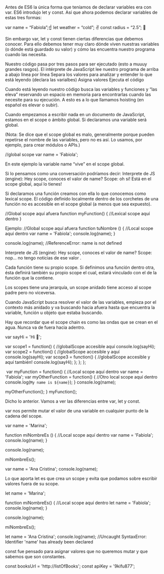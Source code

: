 Antes de ES6 la única forma que teníamos de declarar variables era con var. ES6 introdujo let y const. Así que ahora podemos declarar variables de estas tres formas:
 
var name = “Fabiola”;☝
let weather = “cold”; ✌
const radius = “2.5”; 💪
 
Sin embargo var, let y const tienen ciertas diferencias que debemos conocer. Para ello debemos tener muy claro dónde viven nuestras variables (o dónde está guardado su valor) y cómo las encuentra nuestro programa cuando las necesita.
 
Nuestro código pasa por tres pasos para ser ejecutado (esto a muuuy grandes rasgos). El intérprete de JavaScript lee nuestro programa de arriba a abajo línea por línea
Separa los valores para analizar y entender lo que está leyendo (declara las varialbes)
Asigna valores
Ejecuta el código
 
Cuando está leyendo nuestro código busca las variables y funciones y “las eleva”  reservando un espacio en memoria para encontrarlas cuando las necesite para su ejecución. A esto es a lo que llamamos hoisting (en español es elevar o subir).
 
 
 
Cuando empezamos a escribir nada en un documento de JavaScript, estamos en el scope o ámbito global. Si declaramos una variable será global.

(Nota: Se dice que el scope global es malo, generalmente porque pueden repetirse el nombre de las variables, pero no es así. Lo usamos, por ejemplo, para crear módulos o APIs.)

//global scope
var name = 'Fabiola';

En este ejemplo la variable name “vive” en el scope global.

Si lo pensamos como una conversación podríamos decir:
Interprete de JS (engine): Hey scope, conoces el valor de name?
Scope: oh sí! Está en el scope global, aquí lo tienes! 

Si declaramos una función creamos con ella lo que conocemos como lexical scope.
El código definido localmente dentro de los corchetes de una función no es accesible en el scope global (a menos que sea expuesto).

//Global scope aquí afuera
function myFunction() {
  //Lexical scope aquí dentro
}

Ejemplo:
//Global scope aquí afuera
function tuNombre () {
  //Local scope aquí dentro
  var name = 'Fabiola';
  console.log(name);
}
 
console.log(name);
//ReferenceError: name is not defined
 
Interprete de JS (engine): Hey scope, conoces el valor de name?
Scope: nop… no tengo noticias de ese valor .
 
Cada función tiene su propio scope. Si definimos una función dentro otra, ésta definirá también su propio scope el cual, estará vinculado con el de la función que la contiene.
 
Los scopes tiene una jerarquía, un scope anidado tiene acceso al scope padre pero no viceversa.

Cuando JavaScript busca resolver el valor de las variables, empieza por el contexto más anidado y va buscando hacia afuera hasta que encuentra la variable, función u objeto que estaba buscando.

Hay que recordar que el scope chain es como las ondas que se crean en el agua. Nunca va de fuera hacia adentro.

var sayHi = 'Hi 🙋';
 
var scope1 = function() {
  //globalScope accesible aquí
  console.log(sayHi);
  var scope2 = function() {
    //globalScope accesible y aquí
    console.log(sayHi);
    var scope3 = function() {
      //globalScope accesible y aquí también!
      console.log(sayHi);
    };
  };
};

​
var myFunction = function() {
  //Local scope aquí dentro
  var name = 'Fabiola';
  var myOtherFunction = function() {
    //Otro local scope aquí dentro
    console.log(`My name is ${name}`);
  }
  console.log(name);
 
  myOtherFunction();
}
myFunction();
 
 
Dicho lo anterior. Vamos a ver las diferencias entre var, let y const.
 
var nos permite mutar el valor de una variable en cualquier punto de la cadena del scope.
 
var name = 'Marina';
 
function miNombreEs () {
  //Local scope aquí dentro
  var name = 'Fabiola';
  console.log(name);
}
 
console.log(name);
 
miNombreEs();
 
var name = 'Ana Cristina';
console.log(name);
 
Lo que aporta let es que crea un scope y evita que podamos sobre escribir valores fuera de su scope.
 
let name = 'Marina';
 
function miNombreEs() {
  //Local scope aquí dentro
  let name = 'Fabiola';
  console.log(name);
}
 
console.log(name);
 
miNombreEs();
 
let name = 'Ana Cristina';
console.log(name); //Uncaught SyntaxError: Identifier 'name' has already been declared
 
const fue pensado para asignar valores que no queremos mutar y que sabemos que son constantes.
 
const booksUrl = 'http://listOfBooks';
const apiKey = '9kifu877';